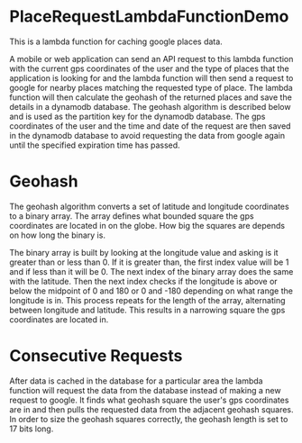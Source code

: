 # PlaceRequestLambdaFunctionDemo

This is a lambda function for caching google places data. 

A mobile or web application can send an API request to this lambda function with the current gps coordinates of the user and the type of places that the application is looking for and the lambda function will then send a request to google for nearby places matching the requested type of place. The lambda function will then calculate the geohash of the returned places and save the details in a dynamodb database. The geohash algorithm is described below and is used as the partition key for the dynamodb database. The gps coordinates of the user and the time and date of the request are then saved in the dynamodb database to avoid requesting the data from google again until the specified expiration time has passed.

# Geohash

The geohash algorithm converts a set of latitude and longitude coordinates to a binary array. The array defines what bounded square the gps coordinates are located in on the globe. How big the squares are depends on how long the binary is. 

The binary array is built by looking at the longitude value and asking is it greater than or less than 0. If it is greater than, the first index value will be 1 and if less than it will be 0. The next index of the binary array does the same with the latitude. Then the next index checks if the longitude is above or below the midpoint of 0 and 180 or 0 and -180 depending on what range the longitude is in. This process repeats for the length of the array, alternating between longitude and latitude. This results in a narrowing square the gps coordinates are located in. 

# Consecutive Requests

After data is cached in the database for a particular area the lambda function will request the data from the database instead of making a new request to google. It finds what geohash square the user's gps coordinates are in and then pulls the requested data from the adjacent geohash squares. In order to size the geohash squares correctly, the geohash length is set to 17 bits long. 
